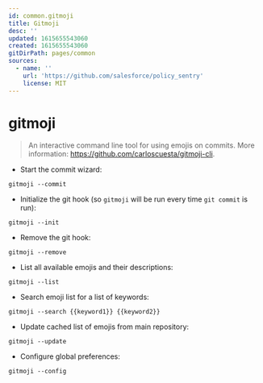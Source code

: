 ```yaml
---
id: common.gitmoji
title: Gitmoji
desc: ''
updated: 1615655543060
created: 1615655543060
gitDirPath: pages/common
sources:
  - name: ''
    url: 'https://github.com/salesforce/policy_sentry'
    license: MIT
---
```

# gitmoji

> An interactive command line tool for using emojis on commits.
> More information: <https://github.com/carloscuesta/gitmoji-cli>.

- Start the commit wizard:

`gitmoji --commit`

- Initialize the git hook (so `gitmoji` will be run every time `git commit` is run):

`gitmoji --init`

- Remove the git hook:

`gitmoji --remove`

- List all available emojis and their descriptions:

`gitmoji --list`

- Search emoji list for a list of keywords:

`gitmoji --search {{keyword1}} {{keyword2}}`

- Update cached list of emojis from main repository:

`gitmoji --update`

- Configure global preferences:

`gitmoji --config`

